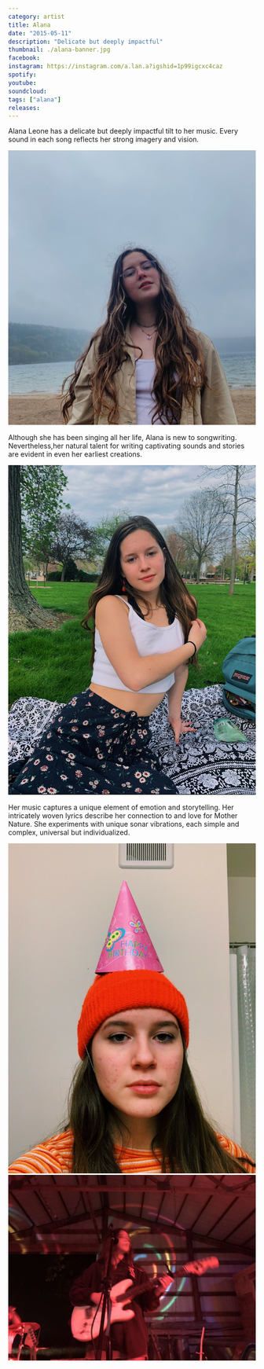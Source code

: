 ```yaml
---
category: artist
title: Alana
date: "2015-05-11"
description: "Delicate but deeply impactful"
thumbnail: ./alana-banner.jpg
facebook:
instagram: https://instagram.com/a.lan.a?igshid=1p99igcxc4caz
spotify:
youtube:
soundcloud:
tags: ["alana"]
releases:
---
```


Alana Leone has a delicate but deeply impactful tilt to her music. Every sound in each song reflects her strong imagery and vision.

![Alana](./alana.png)

Although she has been singing all her life, Alana is new to songwriting. Nevertheless,her natural talent for writing captivating sounds and stories are evident in even her earliest creations.

![Alana](./alana-4.png)

Her music captures a unique element of emotion and storytelling. Her intricately woven lyrics describe her connection to and love for Mother Nature. She experiments with unique sonar vibrations, each simple and complex, universal but individualized.

![Alana](./alana-3.jpg)
![Alana](./alana-2.jpg)
